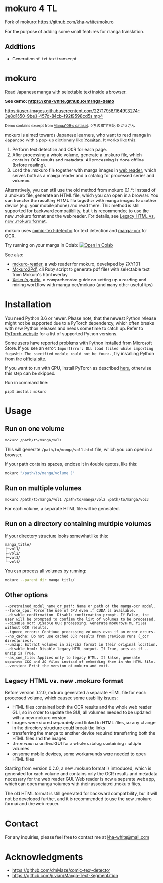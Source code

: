 # mokuro 4 TL
Fork of mokuro: https://github.com/kha-white/mokuro

For the purpose of adding some small features for manga translation.

## Additions
- Generation of .txt text transcript

# mokuro

Read Japanese manga with selectable text inside a browser.

**See demo: https://kha-white.github.io/manga-demo**

https://user-images.githubusercontent.com/22717958/164993274-3e8d1650-9be3-457d-84cb-f92f9598cd5a.mp4

<sup>Demo contains excerpt from [Manga109-s dataset](http://www.manga109.org/en/download_s.html). うちの猫’ず日記 © がぁさん</sup>

mokuro is aimed towards Japanese learners, who want to read manga in Japanese with a pop-up dictionary like [Yomitan](https://github.com/themoeway/yomitan).
It works like this:
1. Perform text detection and OCR for each page.
2. After processing a whole volume, generate a .mokuro file, which contains OCR results and metadata. All processing is done offline (before reading).
3. Load the .mokuro file together with manga images in [web reader](https://reader.mokuro.app/), which serves both as a manga reader and a catalog for processed series and volumes.

Alternatively, you can still use the old method from mokuro 0.1.*:
Instead of a .mokuro file, generate an HTML file, which you can open in a browser.
You can transfer the resulting HTML file together with manga images to another device (e.g. your mobile phone) and read there.
This method is still supported for backward compatibility, but it is recommended to use the new .mokuro format and the web reader.
For details, see [Legacy HTML vs. new .mokuro format](#legacy-html-vs-new-mokuro-format).

mokuro uses [comic-text-detector](https://github.com/dmMaze/comic-text-detector) for text detection
and [manga-ocr](https://github.com/kha-white/manga-ocr) for OCR.

Try running on your manga in Colab: [![Open In Colab](https://colab.research.google.com/assets/colab-badge.svg)](https://colab.research.google.com/github/kha-white/mokuro/blob/master/notebooks/mokuro_demo.ipynb)

See also:
- [mokuro-reader](https://github.com/ZXY101/mokuro-reader), a web reader for mokuro, developed by ZXY101
- [Mokuro2Pdf](https://github.com/Kartoffel0/Mokuro2Pdf), cli Ruby script to generate pdf files with selectable text from Mokuro's html overlay
- [Xelieu's guide](https://xelieu.github.io/jp-lazy-guide/setupMangaOnPC/), a comprehensive guide on setting up a reading and mining workflow with manga-ocr/mokuro (and many other useful tips)

# Installation

You need Python 3.6 or newer. Please note, that the newest Python release might not be supported due to a PyTorch dependency, 
which often breaks with new Python releases and needs some time to catch up.
Refer to [PyTorch website](https://pytorch.org/get-started/locally/) for a list of supported Python versions.

Some users have reported problems with Python installed from Microsoft Store. If you see an error:
`ImportError: DLL load failed while importing fugashi: The specified module could not be found.`,
try installing Python from the [official site](https://www.python.org/downloads).

If you want to run with GPU, install PyTorch as described [here](https://pytorch.org/get-started/locally/#start-locally),
otherwise this step can be skipped.

Run in command line:

```commandline
pip3 install mokuro
```

# Usage

## Run on one volume

```bash
mokuro /path/to/manga/vol1
```

This will generate `/path/to/manga/vol1.html` file, which you can open in a browser.

If your path contains spaces, enclose it in double quotes, like this:

```bash
mokuro "/path/to/manga/volume 1"
```

## Run on multiple volumes

```bash
mokuro /path/to/manga/vol1 /path/to/manga/vol2 /path/to/manga/vol3
```

For each volume, a separate HTML file will be generated.

## Run on a directory containing multiple volumes

If your directory structure looks somewhat like this:
```
manga_title/
├─vol1/
├─vol2/
├─vol3/
└─vol4/
```

You can process all volumes by running:

```bash
mokuro --parent_dir manga_title/
```

## Other options

```
--pretrained_model_name_or_path: Name or path of the manga-ocr model.
--force_cpu: Force the use of CPU even if CUDA is available.
--disable_confirmation: Disable confirmation prompt. If False, the user will be prompted to confirm the list of volumes to be processed.
--disable_ocr: Disable OCR processing. Generate mokuro/HTML files without OCR results.
--ignore_errors: Continue processing volumes even if an error occurs.
--no_cache: Do not use cached OCR results from previous runs (_ocr directories).
--unzip: Extract volumes in zip/cbz format in their original location.
--disable_html: Disable legacy HTML output. If True, acts as if --unzip is True.
--as_one_file: Applies only to legacy HTML. If False, generate separate CSS and JS files instead of embedding them in the HTML file.
--version: Print the version of mokuro and exit.
```

## Legacy HTML vs. new .mokuro format

Before version 0.2.0, mokuro generated a separate HTML file for each processed volume, which caused some usability issues:
- HTML files contained both the OCR results and the whole web reader GUI, so in order to update the GUI, all volumes needed to be updated with a new mokuro version
- images were stored separately and linked in HTML files, so any change in the directory structure could break the links
- transferring the manga to another device required transferring both the HTML files and the images
- there was no unified GUI for a whole catalog containing multiple volumes
- on some mobile devices, some workarounds were needed to open HTML files

Starting from version 0.2.0, a new .mokuro format is introduced, which is generated for each volume and contains only the OCR results and metadata necessary for the web reader GUI.
Web reader is now a separate web app, which can open manga volumes with their associated .mokuro files.

The old HTML format is still generated for backward compatibility, but it will not be developed further, and it is recommended to use the new .mokuro format and the web reader.

# Contact
For any inquiries, please feel free to contact me at kha-white@mail.com

# Acknowledgments

- https://github.com/dmMaze/comic-text-detector
- https://github.com/juvian/Manga-Text-Segmentation
